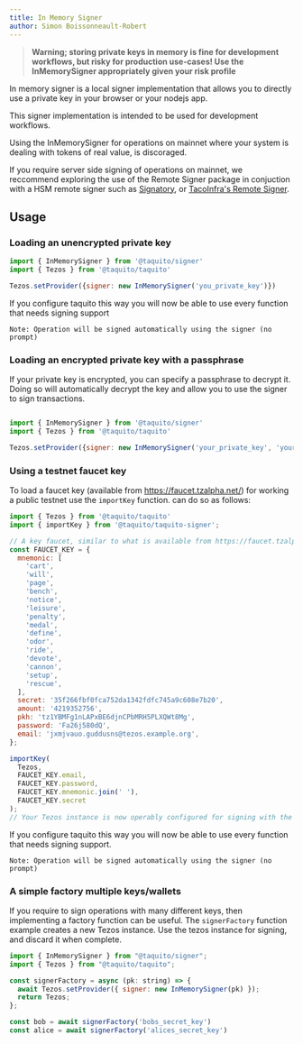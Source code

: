 ```yaml
---
title: In Memory Signer
author: Simon Boissonneault-Robert
---
```


> **Warning; storing private keys in memory is fine for development workflows, but risky for
> production use-cases! Use the InMemorySigner appropriately given your risk profile**

In memory signer is a local signer implementation that allows you to directly use a private key in your browser or your nodejs app.

This signer implementation is intended to be used for development workflows. 

Using the InMemorySigner for operations on mainnet where your system is dealing with tokens of real value, is discoraged. 

If you require server side signing of operations on mainnet, we reccommend exploring the use of the Remote Signer package in conjuction with a HSM remote signer such as [Signatory][0], or [TacoInfra's Remote Signer][1].

## Usage

### Loading an unencrypted private key

```js
import { InMemorySigner } from '@taquito/signer'
import { Tezos } from '@taquito/taquito'

Tezos.setProvider({signer: new InMemorySigner('you_private_key')})
```

If you configure taquito this way you will now be able to use every function that needs signing support

`Note: Operation will be signed automatically using the signer (no prompt)`

### Loading an encrypted private key with a passphrase

If your private key is encrypted, you can specify a passphrase to decrypt it. Doing so will automatically decrypt the key and allow you to use the signer to sign transactions. 

```js

import { InMemorySigner } from '@taquito/signer'
import { Tezos } from '@taquito/taquito'

Tezos.setProvider({signer: new InMemorySigner('your_private_key', 'your_passphrase')})
```

### Using a testnet faucet key

To load a faucet key (available from https://faucet.tzalpha.net/) for working a public testnet use the `importKey` function.
can do so as follows:

```js
import { Tezos } from '@taquito/taquito'
import { importKey } from '@taquito/taquito-signer';

// A key faucet, similar to what is available from https://faucet.tzalpha.net/
const FAUCET_KEY = {
  mnemonic: [
    'cart',
    'will',
    'page',
    'bench',
    'notice',
    'leisure',
    'penalty',
    'medal',
    'define',
    'odor',
    'ride',
    'devote',
    'cannon',
    'setup',
    'rescue',
  ],
  secret: '35f266fbf0fca752da1342fdfc745a9c608e7b20',
  amount: '4219352756',
  pkh: 'tz1YBMFg1nLAPxBE6djnCPbMRH5PLXQWt8Mg',
  password: 'Fa26j580dQ',
  email: 'jxmjvauo.guddusns@tezos.example.org',
};

importKey(
  Tezos,
  FAUCET_KEY.email,
  FAUCET_KEY.password,
  FAUCET_KEY.mnemonic.join(' '),
  FAUCET_KEY.secret
);
// Your Tezos instance is now operably configured for signing with the faucet key.
```

If you configure taquito this way you will now be able to use every function that needs signing support.

`Note: Operation will be signed automatically using the signer (no prompt)`


### A simple factory multiple keys/wallets

If you require to sign operations with many different keys, then implementing a factory function can be useful.
The `signerFactory` function example creates a new Tezos instance. Use the tezos instance for signing, and discard it when complete. 

```js
import { InMemorySigner } from "@taquito/signer";
import { Tezos } from "@taquito/taquito";

const signerFactory = async (pk: string) => {
  await Tezos.setProvider({ signer: new InMemorySigner(pk) });
  return Tezos;
};

const bob = await signerFactory('bobs_secret_key')
const alice = await signerFactory('alices_secret_key')
```

[0]: https://signatory.io 
[1]: https://github.com/tacoinfra/remote-signer
